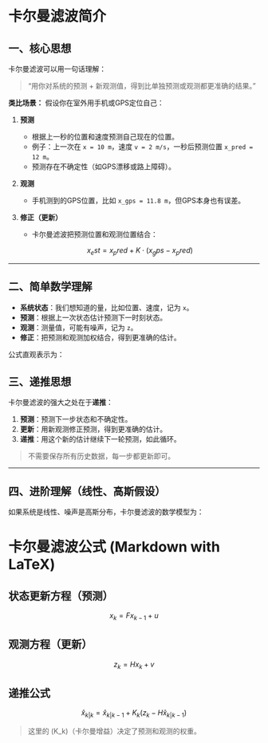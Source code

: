 # 卡尔曼滤波简介

## 一、核心思想

卡尔曼滤波可以用一句话理解：

> “用你对系统的预测 + 新观测值，得到比单独预测或观测都更准确的结果。”

**类比场景：**
假设你在室外用手机或GPS定位自己：

1. **预测**  
   - 根据上一秒的位置和速度预测自己现在的位置。  
   - 例子：上一次在 `x = 10 m`，速度 `v = 2 m/s`，一秒后预测位置 `x_pred = 12 m`。  
   - 预测存在不确定性（如GPS漂移或路上障碍）。

2. **观测**  
   - 手机测到的GPS位置，比如 `x_gps = 11.8 m`，但GPS本身也有误差。

3. **修正（更新）**  
   - 卡尔曼滤波把预测位置和观测位置结合：
   ```math
   x_est = x_pred + K \cdot (x_gps - x_pred)

---

## 二、简单数学理解

- **系统状态**：我们想知道的量，比如位置、速度，记为 `x`。  
- **预测**：根据上一次状态估计预测下一时刻状态。  
- **观测**：测量值，可能有噪声，记为 `z`。  
- **修正**：把预测和观测加权结合，得到更准确的估计。

公式直观表示为：



## 三、递推思想

卡尔曼滤波的强大之处在于**递推**：

1. **预测**：预测下一步状态和不确定性。  
2. **更新**：用新观测修正预测，得到更准确的估计。  
3. **递推**：用这个新的估计继续下一轮预测，如此循环。

> 不需要保存所有历史数据，每一步都更新即可。

---

## 四、进阶理解（线性、高斯假设）

如果系统是线性、噪声是高斯分布，卡尔曼滤波的数学模型为：

# 卡尔曼滤波公式 (Markdown with LaTeX)

## 状态更新方程（预测）
$$
x_k = F x_{k-1} + u
$$

## 观测方程（更新）
$$
z_k = H x_k + v
$$

## 递推公式
$$
\hat{x}_{k|k} = \hat{x}_{k|k-1} + K_k \left( z_k - H \hat{x}_{k|k-1} \right)
$$



> 这里的 \(K_k\)（卡尔曼增益）决定了预测和观测的权重。

